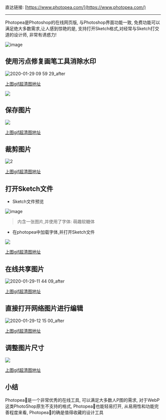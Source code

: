直达链接: [https://www.photopea.com/](https://www.photopea.com/)

---


Photopea是Photoshop的在线网页版, 与Photoshop界面功能一致, 免费功能可以满足绝大多数需求,让人感到惊艳的是, 支持打开Sketch格式,对经常与Sketch打交道的设计师, 非常有诱惑力!

![image](https://user-images.githubusercontent.com/15868458/73320130-53a4b280-4279-11ea-82d2-9416efaa52bc.png)


## 使用污点修复画笔工具消除水印

![2020-01-29 09 59 29_after](https://user-images.githubusercontent.com/15868458/73322304-8b165d80-427f-11ea-85d3-71a05a73af6c.gif)

[上图gif超清图地址](https://user-images.githubusercontent.com/15868458/73322307-8baef400-427f-11ea-8749-57aefba3d223.gif)

![](https://user-images.githubusercontent.com/15868458/73323302-f82af280-4281-11ea-9aa0-acfdd7fe25b3.png)

## 保存图片

![](https://user-images.githubusercontent.com/15868458/73322832-64a4f200-4280-11ea-8eea-06e896cbcdfd.gif)

[上图gif超清图地址](https://user-images.githubusercontent.com/15868458/73322831-64a4f200-4280-11ea-897b-f358b85f2728.gif)

## 裁剪图片


![2](https://user-images.githubusercontent.com/15868458/73324183-0c242380-4285-11ea-855d-b2235af6d97a.gif)

[上图gif超清图地址](https://user-images.githubusercontent.com/15868458/73324182-0b8b8d00-4285-11ea-9010-bd5f19000f8a.gif)


## 打开Sketch文件

- Sketch文件预览

![image](https://user-images.githubusercontent.com/15868458/73325312-03cde780-4289-11ea-951a-90c5068a892b.png)
> 内含一张图片,并使用了字体: 萌趣软糖体 


- 在photopea中加载字体,并打开Sketch文件

![](https://user-images.githubusercontent.com/15868458/73325588-0846d000-428a-11ea-9981-57cc43cccfb6.gif)

[上图gif超清图地址](https://user-images.githubusercontent.com/15868458/73325589-08df6680-428a-11ea-9cfa-da5822f5b09e.gif)


## 在线共享图片


![2020-01-29-11 44 09_after](https://user-images.githubusercontent.com/15868458/73326473-409bdd80-428d-11ea-8b52-74c9023179c7.gif)

[上图gif超清图地址](https://user-images.githubusercontent.com/15868458/73326472-40034700-428d-11ea-9400-a55ae895af22.gif)


## 直接打开网络图片进行编辑

![2020-01-29-12 15 00_after](https://user-images.githubusercontent.com/15868458/73327564-6fb44e00-4291-11ea-994d-61d559645b07.gif)

[上图gif超清图地址](https://user-images.githubusercontent.com/15868458/73327565-6fb44e00-4291-11ea-9c81-7ecdf5cf6db1.gif)


## 调整图片尺寸


![](https://user-images.githubusercontent.com/15868458/73328074-69bf6c80-4293-11ea-94e3-c8b4ddf1f4ac.gif)

[上图gif超清图地址](https://user-images.githubusercontent.com/15868458/73328073-6926d600-4293-11ea-832f-752dec6766de.gif)




## 小结
Photopea是一个非常优秀的在线工具, 可以满足大多数人P图的需求, 对于WebP这类PhotoShop原生不支持的格式, Photopea也能轻易打开, 从易用性和功能完善程度来看, Photopea的确是值得收藏的设计工具